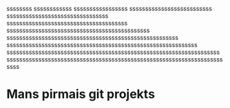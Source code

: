 ssssssss
ssssssssssss
sssssssssssssssss
ssssssssssssssssssssssssss
ssssssssssssssssssssssssssssssss
ssssssssssssssssssssssssssssssssssssss
sssssssssssssssssssssssssssssssssssssssssssss
ssssssssssssssssssssssssssssssssssssssssssssssssssssss
ssssssssssssssssssssssssssssssssssssssssssssssssssssssssssss
sssssssssssssssssssssssssssssssssssssssssssssssssssssssssssssssssss
ssssssssssssssssssssssssssssssssssssssssssssssssssssssssssssssssssssssss
# Mans pirmais git projekts